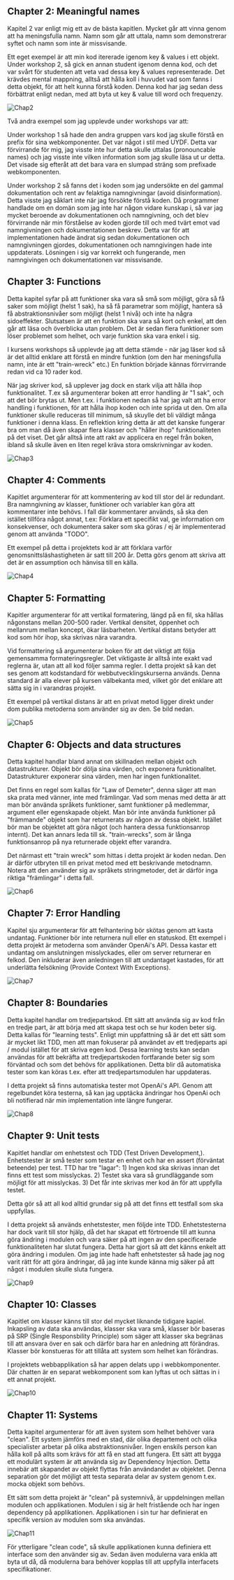 ## Chapter 2: Meaningful names

Kapitel 2 var enligt mig ett av de bästa kapitlen. Mycket går att vinna genom att ha meningsfulla namn. Namn som går att uttala, namn som demonstrerar syftet och namn som inte är missvisande.

Ett eget exempel är att min kod itererade igenom key & values i ett objekt. Under workshop 2, så gick en annan student igenom denna kod, och det var svårt för studenten att veta vad dessa key & values representerade. Det krävdes mental mappning, alltså att hålla koll i huvudet vad som fanns i detta objekt, för att helt kunna förstå koden. Denna kod har jag sedan dess förbättrat enligt nedan, med att byta ut key & value till word och frequenzy.

![](img/chap2.png "Chap2")

Två andra exempel som jag upplevde under workshops var att:

Under workshop 1 så hade den andra gruppen vars kod jag skulle förstå en prefix för sina webkomponenter. Det var något i stil med UYDF. Detta var förvirrande för mig, jag visste inte hur detta skulle uttalas (pronouncable names) och jag visste inte vilken information som jag skulle läsa ut ur detta. Det visade sig efteråt att det bara vara en slumpad sträng som prefixade webkomponenten.

Under workshop 2 så fanns det i koden som jag undersökte en del gammal dokumentation och rent av felaktiga namngivningar (avoid disinformation). Detta visste jag såklart inte när jag försökte förstå koden. Då programmer handlade om en domän som jag inte har någon vidare kunskap i, så var jag mycket beroende av dokumentationen och namngivning, och det blev förvirrande när min förståelse av koden gjorde till och med tvärt emot vad namngivningen och dokumentationen beskrev. Detta var för att implementationen hade ändrat sig sedan dokumentationen och namngivningen gjordes, dokumentationen och namngivingen hade inte uppdaterats. Lösningen i sig var korrekt och fungerande, men namngivingen och dokumentationen var missvisande.

## Chapter 3: Functions

Detta kapitel syfar på att funktioner ska vara så små som möjligt, göra så få saker som möjligt (helst 1 sak), ha så få parametrar som möjligt, hantera så få abstraktionsnivåer som möjligt (helst 1 nivå) och inte ha några sidoeffekter. Slutsatsen är att en funktion ska vara så kort och enkel, att den går att läsa och överblicka utan problem. Det är sedan flera funktioner som löser problemet som helhet, och varje funktion ska vara enkel i sig.

I kursens workshops så upplevde jag att detta stämde - när jag läser kod så är det alltid enklare att förstå en mindre funktion (om den har meningsfulla namn, inte är ett "train-wreck" etc.) En funktion började kännas förrvirrande redan vid ca 10 rader kod.

När jag skriver kod, så upplever jag dock en stark vilja att hålla ihop funktionalitet. T.ex så argumenterar boken att error handling är "1 sak", och att det bör brytas ut. Men t.ex. i funktionen nedan så har jag valt att ha error handling i funktionen, för att hålla ihop koden och inte sprida ut den. Om alla funktioner skulle reduceras till minimum, så skuylle det bli väldigt många funktioner i denna klass. En reflektion kring detta är att det kanske fungerar bra om man då även skapar flera klasser och "håller ihop" funktionaliteten på det viset. Det går alltså inte att rakt av applicera en regel från boken, ibland så skulle även en liten regel kräva stora omskrivningar av koden.

![](img/chap3.png "Chap3")

## Chapter 4: Comments

Kapitlet argumenterar för att kommentering av kod till stor del är redundant. Bra namngivning av klasser, funktioner och variabler kan göra att kommentarer inte behövs. I fall där kommentarer används, så ska den istället tillföra något annat, t.ex: Förklara ett specifikt val, ge information om konsekvenser, och dokumentera saker som ska göras / ej är implementerad genom att använda "TODO".

Ett exempel på detta i projektets kod är att förklara varför genomsnittsläshastigheten är satt till 200 år. Detta görs genom att skriva att det är en assumption och hänvisa till en källa.

![](img/chap4.png "Chap4")

## Chapter 5: Formatting

Kapitler argumenterar för att vertikal formatering, längd på en fil, ska hållas någonstans mellan 200-500 rader. Vertikal densitet, öppenhet och mellanrum mellan koncept, ökar läsbarheten. Vertikal distans betyder att kod som hör ihop, ska skrivas nära varandra.

Vid formattering så argumenterar boken för att det viktigt att följa gemensamma formateringsregler. Det viktigaste är alltså inte exakt vad reglerna är, utan att all kod följer samma regler. I detta projekt så kan det ses genom att kodstandard för webbutvecklingskurserna används. Denna standard är alla elever på kursen välbekanta med, vilket gör det enklare att sätta sig in i varandras projekt.

Ett  exempel på vertikal distans är att en privat metod ligger direkt under dom publika metoderna som använder sig av den. Se bild nedan.

![](img/chap5.png "Chap5")


## Chapter 6: Objects and data structures

Detta kapitel handlar bland annat om skillnaden mellan objekt och datastrukturer. Objekt bör dölja sina värden, och exponera funktionalitet. Datastrukturer exponerar sina värden, men har ingen funktionalitet.

Det finns en regel som kallas för "Law of Demeter", denna säger att man ska prata med vänner, inte med främlingar. Vad som menas med detta är att man bör använda språkets funktioner, samt funktioner på medlemmar, argument eller egenskapade objekt. Man bör inte använda funktioner på "främmande" objekt som har returnerats av någon av dessa objekt. Istället bör man be objektet att göra något (och hantera dessa funktionsanrop internt). Det kan annars leda till sk. "train-wrecks", som är långa funktionsanrop på nya returnerade objekt efter varandra.

Det närmast ett "train wreck" som hittas i detta projekt är koden nedan. Den är därför utbryten till en privat metod med ett beskrivande metodnamn. Notera att den använder sig av språkets stringmetoder, det är därför inga riktiga "främlingar" i detta fall.

![](img/chap6.png "Chap6")

## Chapter 7: Error Handling

Kapitel sju argumenterar för att felhantering bör skötas genom att kasta undantag. Funktioner bör inte returnera null eller en statuskod. Ett exempel i detta projekt är metoderna som använder OpenAi's API. Dessa kastar ett undantag om anslutningen misslyckades, eller om server returnerar en felkod. Den inkluderar även anledningen till att undantaget kastades, för att underlätta felsökning (Provide Context With Exceptions).

![](img/chap7.png "Chap7")

## Chapter 8: Boundaries

Detta kapitel handlar om tredjepartskod. Ett sätt att använda sig av kod från en tredje part, är att börja med att skapa test och se hur koden beter sig. Detta kallas för "learning tests". Enligt min uppfattning så är det ett sätt som är mycket likt TDD, men att man fokuserar på användet av ett tredjeparts api / modul istället för att skriva egen kod. Dessa learning tests kan sedan användas för att bekräfta att tredjepartskoden fortfarande beter sig som förväntad och som det behövs för applikationen. Detta blir då automatiska tester som kan köras t.ex. efter att tredjepartsmodulen har uppdateras.

I detta projekt så finns automatiska tester mot OpenAi's API. Genom att regelbundet köra testerna, så kan jag upptäcka ändringar hos OpenAi och bli notifierad när min implementation inte längre fungerar.

![](img/chap8.png "Chap8")

## Chapter 9: Unit tests

Kapitlet handlar om enhetstest och TDD (Test Driven Development,). Enhetstester är små tester som testar en enhet och har en assert (förväntat beteende) per test. TTD har tre "lagar": 1) Ingen kod ska skrivas innan det finns ett test som misslyckas. 2) Testet ska vara så grundläggande som möjligt för att misslyckas. 3) Det får inte skrivas mer kod än för att uppfylla testet.

Detta gör så att all kod alltid grundar sig på att det finns ett testfall som ska uppfyllas. 

I detta projekt så används enhetstester, men följde inte TDD. Enhetstesterna har dock varit till stor hjälp, då det har skapat ett förtroende till att kunna göra ändring i modulen och vara säker på att ingen av den specificerade funktionaliteten har slutat fungera. Detta har gjort så att det känns enkelt att göra ändring i modulen. Om jag inte hade haft enhetstester så hade jag nog varit rätt för att göra ändringar, då jag inte kunde känna mig säker på att något i modulen skulle sluta fungera.

![](img/chap9.png "Chap9")

## Chapter 10: Classes

Kapitlet om klasser känns till stor del mycket liknande tidigare kapiel. Inkapsling av data ska användas, klasser ska vara små, klasser bör baseras på SRP (Single Responsbility Principle) som säger att klasser ska begränas till att ansvara över en sak och därför bara har en anledning att förändras. Klasser bör konstueras för att tillåta att system som helhet kan förändras.

I projektets webbapplikation så har appen delats upp i webbkomponenter. Där chatten är en separat webkomponent som kan lyftas ut och sättas in i ett annat projekt.

![](img/chap10.png "Chap10")


## Chapter 11: Systems

Detta kapitel argumenterar för att även system som helhet behöver vara "clean". Ett system jämförs med en stad, där olika departement och olika specialister arbetar på olika abstraktionsnivåer. Ingen enskils person kan hålla koll på allts som krävs för att få en stad att fungera. Ett sätt att bygga ett modulärt system är att använda sig av Dependency Injection. Detta innebär att skapandet av objekt flyttas från användandet av objektet. Denna separation gör det möjligt att testa separata delar av system genom t.ex. mocka objekt som behövs.

Ett sätt som detta projekt är "clean" på systemnivå, är uppdelningen mellan modulen och applikationen. Modulen i sig är helt fristående och har ingen dependency på applikationen. Applikationen i sin tur har definierat en specifik version av modulen som ska användas.

![](img/chap11.png "Chap11")

För ytterligare "clean code", så skulle applikationen kunna definiera ett interface som den använder sig av. Sedan även modulerna vara enkla att byta ut då, då modulerna bara behöver kopplas till att uppfylla interfacets specifikationer.